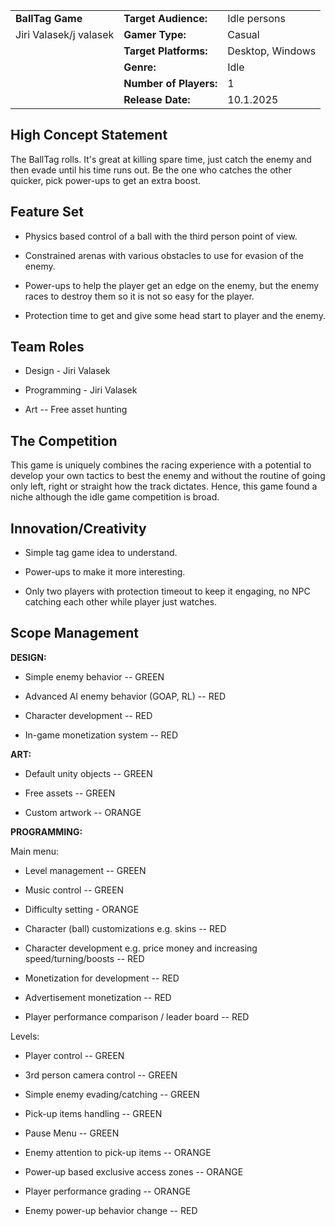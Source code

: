 |                           |                        |                                   |
|---------------------------|------------------------|-----------------------------------|
| **BallTag Game**          | **Target Audience:**   |       Idle  persons               |
| Jiri Valasek/j  valasek   | **Gamer Type:**        |       Casual                      |
|                           | **Target Platforms:**  |       Desktop,  Windows           |
|                           | **Genre:**             |       Idle                        |
|                           | **Number of Players:** |       1                           |
|                           | **Release Date:**      |       10.1.2025                   |


## High Concept Statement
The BallTag rolls. It's great at killing spare time, just catch the
enemy and then evade until his time runs out. Be the one who catches
the other quicker, pick power-ups to get an extra boost.

## Feature Set
-   Physics based control of a ball with the third person point of view.

-   Constrained arenas with various obstacles to use for evasion of the enemy.

-   Power-ups to help the player get an edge on the enemy, but the enemy races to destroy them so it is not so easy for the player.

-   Protection time to get and give some head start to player and the enemy.

## Team Roles
-   Design - Jiri Valasek

-   Programming - Jiri Valasek

-   Art -- Free asset hunting

## The Competition
This game is uniquely combines the racing experience with a potential
to develop your own tactics to best the enemy and without the routine
of going only left, right or straight how the track dictates. Hence,
this game found a niche although the idle game competition is broad.

## Innovation/Creativity
-   Simple tag game idea to understand.

-   Power-ups to make it more interesting.

-   Only two players with protection timeout to keep it engaging, no NPC
    catching each other while player just watches.

## Scope Management
**DESIGN:**

-   Simple enemy behavior -- GREEN

-   Advanced AI enemy behavior (GOAP, RL) -- RED

-   Character development -- RED

-   In-game monetization system -- RED

**ART:**

-   Default unity objects -- GREEN

-   Free assets -- GREEN

-   Custom artwork -- ORANGE

**PROGRAMMING:**

Main menu:

-   Level management -- GREEN

-   Music control -- GREEN

-   Difficulty setting - ORANGE

-   Character (ball) customizations e.g. skins -- RED

-   Character development e.g. price money and increasing
    speed/turning/boosts -- RED

-   Monetization for development -- RED

-   Advertisement monetization -- RED

-   Player performance comparison / leader board -- RED

Levels:

-   Player control -- GREEN

-   3rd person camera control -- GREEN

-   Simple enemy evading/catching -- GREEN

-   Pick-up items handling -- GREEN

-   Pause Menu -- GREEN

-   Enemy attention to pick-up items -- ORANGE

-   Power-up based exclusive access zones -- ORANGE

-   Player performance grading -- ORANGE

-   Enemy power-up behavior change -- RED
